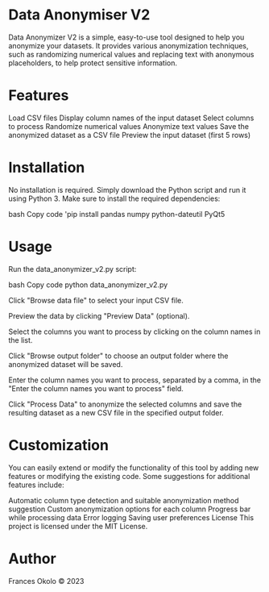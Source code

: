 # Data Anonymiser V2
Data Anonymizer V2 is a simple, easy-to-use tool designed to help you anonymize your datasets. It provides various anonymization techniques, such as randomizing numerical values and replacing text with anonymous placeholders, to help protect sensitive information.

# Features
Load CSV files
Display column names of the input dataset
Select columns to process
Randomize numerical values
Anonymize text values
Save the anonymized dataset as a CSV file
Preview the input dataset (first 5 rows)

# Installation
No installation is required. Simply download the Python script and run it using Python 3. Make sure to install the required dependencies:

bash
Copy code
'pip install pandas numpy python-dateutil PyQt5

# Usage
Run the data_anonymizer_v2.py script:

bash
Copy code
python data_anonymizer_v2.py

Click "Browse data file" to select your input CSV file.

Preview the data by clicking "Preview Data" (optional).

Select the columns you want to process by clicking on the column names in the list.

Click "Browse output folder" to choose an output folder where the anonymized dataset will be saved.

Enter the column names you want to process, separated by a comma, in the "Enter the column names you want to process" field.

Click "Process Data" to anonymize the selected columns and save the resulting dataset as a new CSV file in the specified output folder.

# Customization
You can easily extend or modify the functionality of this tool by adding new features or modifying the existing code. Some suggestions for additional features include:

Automatic column type detection and suitable anonymization method suggestion
Custom anonymization options for each column
Progress bar while processing data
Error logging
Saving user preferences
License
This project is licensed under the MIT License.

# Author
Frances Okolo © 2023
